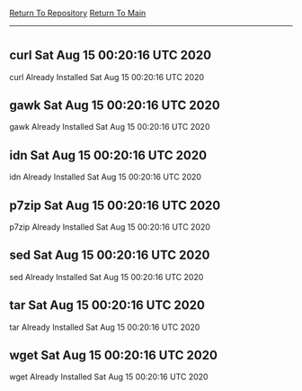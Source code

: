 [Return To Repository](https://github.com/deathbybandaid/piholeparser/)
[Return To Main](https://github.com/deathbybandaid/piholeparser/blob/master/RecentRunLogs/Mainlog.md)
____________________________________
# 
## curl Sat Aug 15 00:20:16 UTC 2020
curl Already Installed Sat Aug 15 00:20:16 UTC 2020
## gawk Sat Aug 15 00:20:16 UTC 2020
gawk Already Installed Sat Aug 15 00:20:16 UTC 2020
## idn Sat Aug 15 00:20:16 UTC 2020
idn Already Installed Sat Aug 15 00:20:16 UTC 2020
## p7zip Sat Aug 15 00:20:16 UTC 2020
p7zip Already Installed Sat Aug 15 00:20:16 UTC 2020
## sed Sat Aug 15 00:20:16 UTC 2020
sed Already Installed Sat Aug 15 00:20:16 UTC 2020
## tar Sat Aug 15 00:20:16 UTC 2020
tar Already Installed Sat Aug 15 00:20:16 UTC 2020
## wget Sat Aug 15 00:20:16 UTC 2020
wget Already Installed Sat Aug 15 00:20:16 UTC 2020
